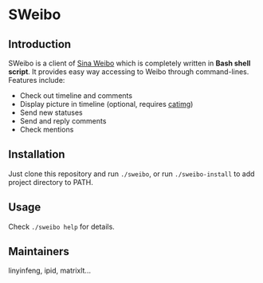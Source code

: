 # SWeibo

## Introduction

SWeibo is a client of [Sina Weibo](https://weibo.com) which is completely written in **Bash shell script**. It provides easy way accessing to Weibo through command-lines.
Features include:

 * Check out timeline and comments
 * Display picture in timeline (optional, requires [catimg](https://github.com/posva/catimg))
 * Send new statuses
 * Send and reply comments
 * Check mentions

## Installation

Just clone this repository and run `./sweibo`, or run `./sweibo-install` to add project directory to PATH.

## Usage

Check `./sweibo help` for details.


## Maintainers

linyinfeng, ipid, matrixlt...
